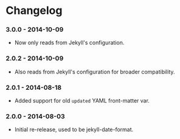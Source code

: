 # Changelog

### 3.0.0 - 2014-10-09

- Now only reads from Jekyll's configuration.

### 2.0.2 - 2014-10-09

- Also reads from Jekyll's configuration for broader compatibility.

### 2.0.1 - 2014-08-18

- Added support for old `updated` YAML front-matter var.

### 2.0.0 - 2014-08-03

- Initial re-release, used to be jekyll-date-format.
